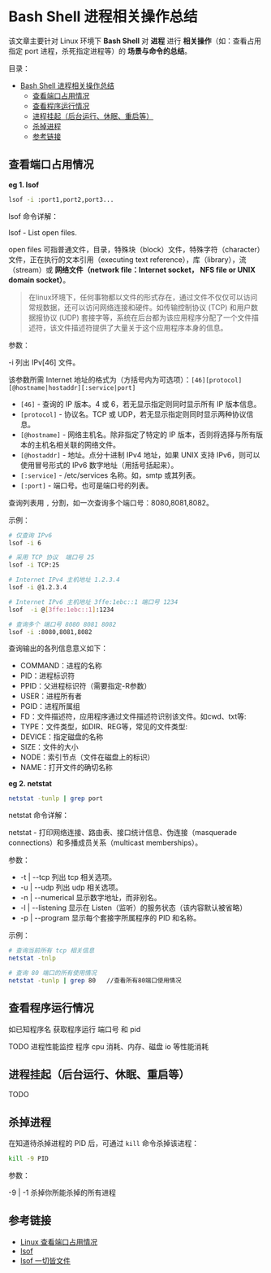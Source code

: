 # Bash Shell 进程相关操作总结

该文章主要针对 Linux 环境下 **Bash Shell** 对 **进程** 进行 **相关操作**（如：查看占用指定 port 进程，杀死指定进程等）的 **场景与命令的总结**。

目录：

- [Bash Shell 进程相关操作总结](#bash-shell-进程相关操作总结)
  - [查看端口占用情况](#查看端口占用情况)
  - [查看程序运行情况](#查看程序运行情况)
  - [进程挂起（后台运行、休眠、重启等）](#进程挂起后台运行休眠重启等)
  - [杀掉进程](#杀掉进程)
  - [参考链接](#参考链接)
  
## 查看端口占用情况

**eg 1. lsof**

```bash
lsof -i :port1,port2,port3...
```

lsof 命令详解：

lsof - List open files.

open files 可指普通文件，目录，特殊块（block）文件，特殊字符（character）文件，正在执行的文本引用（executing text reference），库（library），流（stream）或 **网络文件（network file：Internet socket， NFS file or UNIX domain socket）**。

> 在linux环境下，任何事物都以文件的形式存在，通过文件不仅仅可以访问常规数据，还可以访问网络连接和硬件。如传输控制协议 (TCP) 和用户数据报协议 (UDP) 套接字等，系统在后台都为该应用程序分配了一个文件描述符，该文件描述符提供了大量关于这个应用程序本身的信息。

参数：

-i 列出 IPv[46] 文件。

该参数所需 Internet 地址的格式为（方括号内为可选项）：`[46][protocol][@hostname|hostaddr][:service|port]`

* `[46]` - 查询的 IP 版本。4 或 6，若无显示指定则同时显示所有 IP 版本信息。
* `[protocol]` - 协议名。TCP 或 UDP，若无显示指定则同时显示两种协议信息。
* `[@hostname]` - 网络主机名。除非指定了特定的 IP 版本，否则将选择与所有版本的主机名相关联的网络文件。
* `[@hostaddr]` - 地址。点分十进制 IPv4 地址，如果 UNIX 支持 IPv6，则可以使用冒号形式的 IPv6 数字地址（用括号括起来）。
* `[:service]` - /etc/services 名称。如，smtp 或其列表。
* `[:port]` - 端口号。也可是端口号的列表。

查询列表用 `,` 分割，如一次查询多个端口号：8080,8081,8082。

示例：

```bash
# 仅查询 IPv6
lsof -i 6

# 采用 TCP 协议  端口号 25
lsof -i TCP:25

# Internet IPv4 主机地址 1.2.3.4
lsof -i @1.2.3.4

# Internet IPv6 主机地址 3ffe:1ebc::1 端口号 1234
lsof  -i @[3ffe:1ebc::1]:1234

# 查询多个 端口号 8080 8081 8082
lsof -i :8080,8081,8082
```

查询输出的各列信息意义如下：

* COMMAND：进程的名称
* PID：进程标识符
* PPID：父进程标识符（需要指定-R参数）
* USER：进程所有者
* PGID：进程所属组
* FD：文件描述符，应用程序通过文件描述符识别该文件。如cwd、txt等:
* TYPE：文件类型，如DIR、REG等，常见的文件类型:
* DEVICE：指定磁盘的名称
* SIZE：文件的大小
* NODE：索引节点（文件在磁盘上的标识）
* NAME：打开文件的确切名称

**eg 2. netstat**

```bash
netstat -tunlp | grep port
```

netstat 命令详解：

netstat - 打印网络连接、路由表、接口统计信息、伪连接（masquerade connections）和多播成员关系（multicast memberships）。

参数：

* -t | --tcp 列出 tcp 相关选项。
* -u | --udp 列出 udp 相关选项。
* -n | --numerical 显示数字地址，而非别名。
* -l | --listening 显示在 Listen（监听）的服务状态（该内容默认被省略）
* -p | --program 显示每个套接字所属程序的 PID 和名称。

示例：

```bash
# 查询当前所有 tcp 相关信息
netstat -tnlp

# 查询 80 端口的所有使用情况
netstat -tunlp | grep 80   //查看所有80端口使用情况
```

## 查看程序运行情况

如已知程序名 获取程序运行 端口号 和 pid

TODO 进程性能监控 程序 cpu 消耗、内存、磁盘 io 等性能消耗

## 进程挂起（后台运行、休眠、重启等）

TODO

## 杀掉进程

在知道待杀掉进程的 PID 后，可通过 `kill` 命令杀掉该进程：

```bash
kill -9 PID
```

参数：

-9 | -1 杀掉你所能杀掉的所有进程

## 参考链接

* [Linux 查看端口占用情况](https://www.runoob.com/w3cnote/linux-check-port-usage.html)
* [lsof](https://ss64.com/bash/lsof.html)
* [lsof 一切皆文件](https://linuxtools-rst.readthedocs.io/zh_CN/latest/tool/lsof.html)
